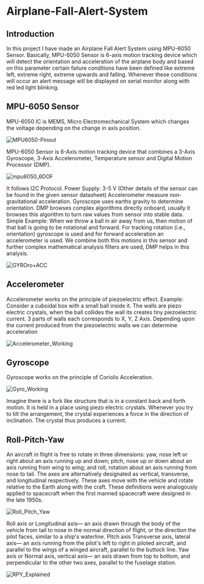 # Airplane-Fall-Alert-System

## Introduction
In this project I have made an Airplane Fall Alert System using MPU-6050 Sensor. Basically, MPU-6050 Sensor is 6-axis motion tracking device which will detect the orientation and acceleration of the airplane body and based on this parameter certain failure conditions have been defined like extreme left, extreme right, extreme upwards and falling. Whenever these conditions will occur an alert message will be displayed on serial monitor along with red led light blinking.

## MPU-6050 Sensor
MPU-6050 IC is MEMS, Micro Electromechanical System which changes the voltage depending on the change in axis position.

 ![MPU6050-Pinout](https://user-images.githubusercontent.com/51810591/128363516-c0d0a1ae-6f6d-467a-8b0c-8fe4af64dca7.png)
 
MPU-6050 Sensor is 6-Axis motion tracking device that combines a 3-Axis Gyroscope, 3-Axis Accelerometer, Temperature sensor and Digital Motion Processor (DMP).

![mpu6050_6DOF](https://user-images.githubusercontent.com/51810591/128363626-9bbc6d98-a617-4c87-a815-4a601e3a5a8f.jpg)

It follows I2C Protocol.
Power Supply: 3-5 V (Other details of the sensor can be found in the given sensor datasheet)
Accelerometer measure non-gravitational acceleration.
Gyroscope uses earths gravity to determine orientation.
DMP browses complex algorithms directly onboard, usually it browses this algorithm to turn raw values from sensor into stable data.
Simple Example:
When we throw a ball in air away from us, then motion of that ball is going to be rotational and forward. For tracking rotation (i.e., orientation) gyroscope is used and for forward acceleration an accelerometer is used. We combine both this motions in this sensor and further complex mathematical analysis filters are used, DMP helps in this analysis.  

![GYROro+ACC](https://user-images.githubusercontent.com/51810591/128363747-38e7ad62-d437-4325-9e07-7db727482e93.png)

## Accelerometer
Accelerometer works on the principle of piezoelectric effect.
Example: Consider a cuboidal box with a small ball inside it.
The walls are piezo electric crystals, when the ball collides the wall its creates tiny piezoelectric current.
3 parts of walls each corresponds to X, Y, Z Axis.
Depending upon the current produced from the piezoelectric walls we can determine acceleration

![Accelerometer_Working](https://user-images.githubusercontent.com/51810591/128364913-5dd8e6ba-97e6-4a1c-acde-75ed1a23bbf4.png)

## Gyroscope
Gyroscope works on the principle of Coriolis Acceleration.

 ![Gyro_Working](https://user-images.githubusercontent.com/51810591/128363925-527ad722-a523-4c09-872a-d9b3db2fee3f.jpg)

Imagine there is a fork like structure that is in a constant back and forth motion. It is held in a place using piezo electric crystals. Whenever you try to tilt the arrangement, the crystal experiences a force in the direction of inclination. The crystal thus produces a current.

## Roll-Pitch-Yaw
An aircraft in flight is free to rotate in three dimensions: yaw, nose left or right about an axis running up and down; pitch, nose up or down about an axis running from wing to wing; and roll, rotation about an axis running from nose to tail. The axes are alternatively designated as vertical, transverse, and longitudinal respectively. These axes move with the vehicle and rotate relative to the Earth along with the craft. These definitions were analogously applied to spacecraft when the first manned spacecraft were designed in the late 1950s.

![Roll_Pitch_Yaw](https://user-images.githubusercontent.com/51810591/128363999-02e60d51-2b58-4737-a28f-2b01423cff8d.png)

Roll axis or Longitudinal axis— an axis drawn through the body of the vehicle from tail to nose in the normal direction of flight, or the direction the pilot faces, similar to a ship's waterline.
Pitch axis  Transverse axis, lateral axis— an axis running from the pilot's left to right in piloted aircraft, and parallel to the wings of a winged aircraft, parallel to the buttock line.
Yaw axis or Normal axis, vertical axis— an axis drawn from top to bottom, and perpendicular to the other two axes, parallel to the fuselage station.

![RPY_Explained](https://user-images.githubusercontent.com/51810591/128364084-79b516a7-f136-4197-ad1c-44588d5e3a51.jpg)

 
